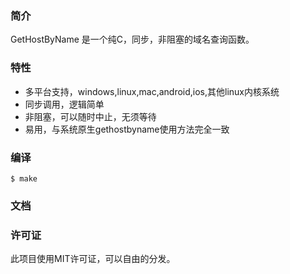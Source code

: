 ### 简介
GetHostByName 是一个纯C，同步，非阻塞的域名查询函数。

### 特性
+ 多平台支持，windows,linux,mac,android,ios,其他linux内核系统
+ 同步调用，逻辑简单
+ 非阻塞，可以随时中止，无须等待
+ 易用，与系统原生gethostbyname使用方法完全一致

### 编译  
```
$ make
```

### 文档

### 许可证
此项目使用MIT许可证，可以自由的分发。

